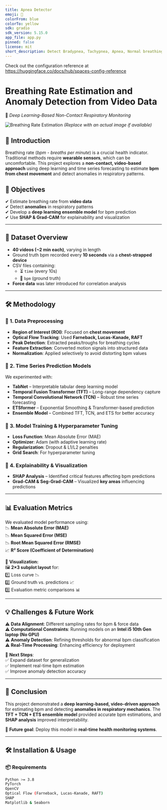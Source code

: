 ```yaml
---
title: Apnea Detector
emoji: 🏢
colorFrom: blue
colorTo: yellow
sdk: gradio
sdk_version: 5.15.0
app_file: app.py
pinned: false
license: mit
short_description: Detect Bradypnea, Tachypnea, Apnea, Normal breathing rate.
---
```


Check out the configuration reference at https://huggingface.co/docs/hub/spaces-config-reference

# **Breathing Rate Estimation and Anomaly Detection from Video Data**  
📌 *Deep Learning-Based Non-Contact Respiratory Monitoring*  

![Breathing Rate Estimation](https://user-images.githubusercontent.com/your-image.png) *(Replace with an actual image if available)*  

## 🚀 **Introduction**  
Breathing rate (*bpm - breaths per minute*) is a crucial health indicator. Traditional methods require **wearable sensors**, which can be uncomfortable. This project explores a **non-contact, video-based approach** using deep learning and time series forecasting to estimate **bpm from chest movement** and detect anomalies in respiratory patterns.  

## 🎯 **Objectives**  
✔ Estimate breathing rate from **video data**  
✔ Detect **anomalies** in respiratory patterns  
✔ Develop a **deep learning ensemble model** for bpm prediction  
✔ Use **SHAP & Grad-CAM** for explainability and visualization  

---

## 📂 **Dataset Overview**  
- **40 videos (~2 min each)**, varying in length  
- Ground truth bpm recorded every **10 seconds** via a **chest-strapped device**  
- CSV files containing:  
  - ⏳ `time` (every 10s)  
  - 💨 `bpm` (ground truth)  
- **Force data** was later introduced for correlation analysis  

---

## 🛠 **Methodology**  

### 📌 **1. Data Preprocessing**  
- **Region of Interest (ROI)**: Focused on **chest movement**  
- **Optical Flow Tracking**: Used **Farneback, Lucas-Kanade, RAFT**  
- **Peak Detection**: Extracted peaks/troughs for breathing cycles  
- **Feature Extraction**: Converted motion signals into structured data  
- **Normalization**: Applied selectively to avoid distorting bpm values  

### 📌 **2. Time Series Prediction Models**  
We experimented with:  
- **TabNet** – Interpretable tabular deep learning model  
- **Temporal Fusion Transformer (TFT)** – Long-range dependency capture  
- **Temporal Convolutional Network (TCN)** – Robust time series forecasting  
- **ETSformer** – Exponential Smoothing & Transformer-based prediction  
- **Ensemble Model** – Combined TFT, TCN, and ETS for better accuracy  

### 📌 **3. Model Training & Hyperparameter Tuning**  
- **Loss Function**: Mean Absolute Error (MAE)  
- **Optimizer**: Adam (with adaptive learning rate)  
- **Regularization**: Dropout & L1/L2 penalties  
- **Grid Search**: For hyperparameter tuning  

### 📌 **4. Explainability & Visualization**  
- **SHAP Analysis** – Identified critical features affecting bpm predictions  
- **Grad-CAM & Seg-Grad-CAM** – Visualized **key areas** influencing predictions  

---

## 📊 **Evaluation Metrics**  
We evaluated model performance using:  
📉 **Mean Absolute Error (MAE)**  
📉 **Mean Squared Error (MSE)**  
📉 **Root Mean Squared Error (RMSE)**  
📈 **R² Score (Coefficient of Determination)**  

📌 **Visualization:**  
🖼 **2×3 subplot layout** for:  
1️⃣ Loss curve 📉  
2️⃣ Ground truth vs. predictions 📈  
3️⃣ Evaluation metric comparisons 📊  

---

## 💡 **Challenges & Future Work**  
⚠ **Data Alignment**: Different sampling rates for bpm & force data  
⚠ **Computational Constraints**: Running models on an **Intel i5 10th Gen laptop (No GPU)**  
⚠ **Anomaly Detection**: Refining thresholds for abnormal bpm classification  
⚠ **Real-Time Processing**: Enhancing efficiency for deployment  

📌 **Next Steps**:  
✅ Expand dataset for generalization  
✅ Implement real-time bpm estimation  
✅ Improve anomaly detection accuracy  

---

## 📜 **Conclusion**  
This project demonstrated a **deep learning-based, video-driven approach** for estimating bpm and detecting **anomalies in respiratory mechanics**. The **TFT + TCN + ETS ensemble model** provided accurate bpm estimations, and **SHAP analysis** improved interpretability.  

📌 **Future goal**: Deploy this model in **real-time health monitoring systems**.  

---

## 🛠 **Installation & Usage**  

### 📦 **Requirements**  
```bash
Python >= 3.8  
PyTorch  
OpenCV  
Optical Flow (Farneback, Lucas-Kanade, RAFT)  
SHAP  
Matplotlib & Seaborn  

